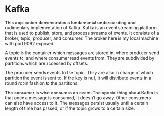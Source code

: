 # Kafka

This application demonstrates a fundamental understanding and rudimentary implementation of Kafka. Kafka is an event streaming platform that is used to publish, store, and process streams of events. It consists of a broker, topic, producer, and consumer. The broker here is my local machine with port 9092 exposed. 

A topic is the container which messages are stored in, where producer send events to, and where consumer read events from. They are subdivided by partitions which are accessed by offsets.

 The producer sends events to the topic. They are also in charge of which partition the event is sent to. If the key is null, it will distribute events in a round robin fashion to the partitions.

The consumer is what consumes an event. The special thing about Kafka is that once a message is consumed, it doesn't go away. Other consumers can also have access to it. The messages persist usually until a certain length of time has passed, or if the topic grows to a certain size.
